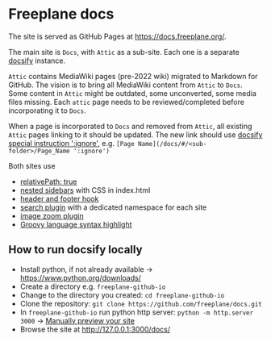 # Freeplane docs

The site is served as GitHub Pages at https://docs.freeplane.org/.

The main site is `Docs`, with `Attic` as a sub-site.
Each one is a separate [docsify](https://docsify.js.org/#/?id=docsify) instance.

`Attic` contains MediaWiki pages (pre-2022 wiki) migrated to Markdown for GitHub.
The vision is to bring all MediaWiki content from `Attic` to `Docs`.
Some content in `Attic` might be outdated, some unconverted, some media files missing.
Each `attic` page needs to be reviewed/completed before incorporating it to `Docs`.

When a page is incorporated to `Docs` and removed from `Attic`, all existing `Attic` pages linking to it should be updated.
The new link should use [docsify special instruction ':ignore'](https://docsify.js.org/#/helpers?id=ignore-to-compile-link), e.g. `[Page Name](/docs/#/<sub-folder>/Page_Name ':ignore')`

Both sites use 
* [relativePath: true](https://docsify.js.org/#/configuration?id=relativepath)
* [nested sidebars](https://docsify.js.org/#/more-pages?id=nested-sidebars) with CSS in index.html
* [header and footer hook](https://docsify.js.org/#/write-a-plugin?id=example)
* [search plugin](https://docsify.js.org/#/plugins?id=full-text-search) with a dedicated namespace for each site
* [image zoom plugin](https://docsify.js.org/#/plugins?id=zoom-image)
* [Groovy language syntax highlight](https://docsify.js.org/#/language-highlight)

## How to run docsify locally 

* Install python, if not already available → https://www.python.org/downloads/
* Create a directory e.g. `freeplane-github-io`
* Change to the directory you created: `cd freeplane-github-io`
* Clone the repository: `git clone https://github.com/freeplane/docs.git`
* In `freeplane-github-io` run python http server: `python -m http.server 3000` → [Manually preview your site](https://docsify.js.org/#/quickstart?id=manually-preview-your-site)
* Browse the site at http://127.0.0.1:3000/docs/
